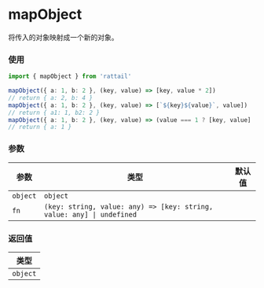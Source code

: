 # mapObject

将传入的对象映射成一个新的对象。

### 使用

```ts
import { mapObject } from 'rattail'

mapObject({ a: 1, b: 2 }, (key, value) => [key, value * 2])
// return { a: 2, b: 4 }
mapObject({ a: 1, b: 2 }, (key, value) => [`${key}${value}`, value])
// return { a1: 1, b2: 2 }
mapObject({ a: 1, b: 2 }, (key, value) => (value === 1 ? [key, value] : undefined))
// return { a: 1 }
```

### 参数

| 参数     | 类型                                                                  | 默认值 |
| -------- | --------------------------------------------------------------------- | ------ |
| `object` | `object`                                                              |        |
| `fn`     | `(key: string, value: any) => [key: string, value: any] \| undefined` |        |

### 返回值

| 类型     |
| -------- |
| `object` |
